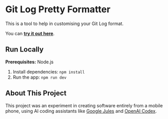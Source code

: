 # Git Log Pretty Formatter

This is a tool to help in customising your Git Log format.

You can **[try it out here](https://flatspyder.github.io/pretty-git-log/)**.

## Run Locally

**Prerequisites:**  Node.js

1. Install dependencies:
   `npm install`
2. Run the app:
   `npm run dev`

## About This Project

This project was an experiment in creating software entirely from a mobile phone, using AI coding assistants like [Google Jules](https://jules.google.com) and [OpenAI Codex](https://chatgpt.com/codex).